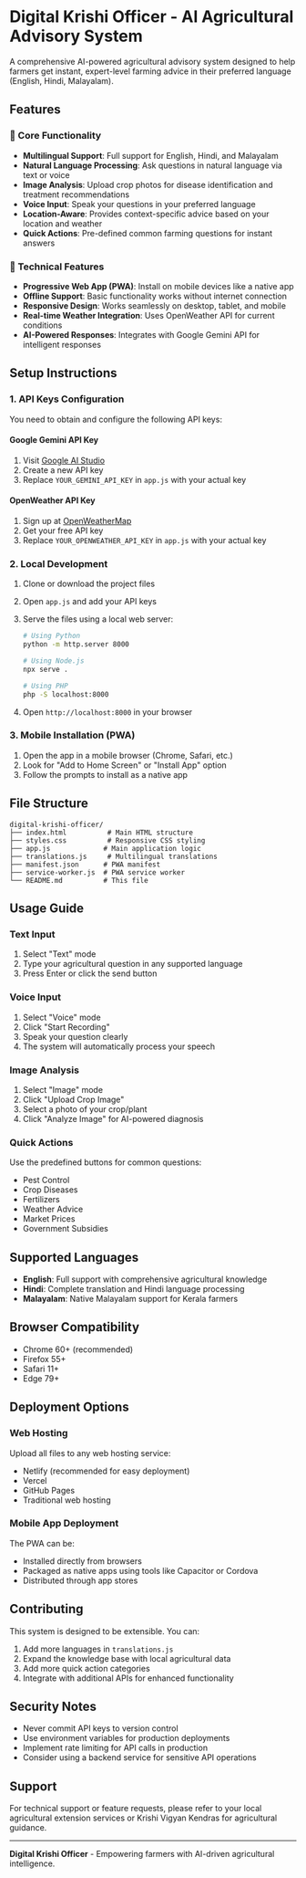 # Digital Krishi Officer - AI Agricultural Advisory System

A comprehensive AI-powered agricultural advisory system designed to help farmers get instant, expert-level farming advice in their preferred language (English, Hindi, Malayalam).

## Features

### 🌱 Core Functionality

- **Multilingual Support**: Full support for English, Hindi, and Malayalam
- **Natural Language Processing**: Ask questions in natural language via text or voice
- **Image Analysis**: Upload crop photos for disease identification and treatment recommendations
- **Voice Input**: Speak your questions in your preferred language
- **Location-Aware**: Provides context-specific advice based on your location and weather
- **Quick Actions**: Pre-defined common farming questions for instant answers

### 🚀 Technical Features

- **Progressive Web App (PWA)**: Install on mobile devices like a native app
- **Offline Support**: Basic functionality works without internet connection
- **Responsive Design**: Works seamlessly on desktop, tablet, and mobile
- **Real-time Weather Integration**: Uses OpenWeather API for current conditions
- **AI-Powered Responses**: Integrates with Google Gemini API for intelligent responses

## Setup Instructions

### 1. API Keys Configuration

You need to obtain and configure the following API keys:

#### Google Gemini API Key

1. Visit [Google AI Studio](https://makersuite.google.com/app/apikey)
2. Create a new API key
3. Replace `YOUR_GEMINI_API_KEY` in `app.js` with your actual key

#### OpenWeather API Key

1. Sign up at [OpenWeatherMap](https://openweathermap.org/api)
2. Get your free API key
3. Replace `YOUR_OPENWEATHER_API_KEY` in `app.js` with your actual key

### 2. Local Development

1. Clone or download the project files
2. Open `app.js` and add your API keys
3. Serve the files using a local web server:

   ```bash
   # Using Python
   python -m http.server 8000

   # Using Node.js
   npx serve .

   # Using PHP
   php -S localhost:8000
   ```

4. Open `http://localhost:8000` in your browser

### 3. Mobile Installation (PWA)

1. Open the app in a mobile browser (Chrome, Safari, etc.)
2. Look for "Add to Home Screen" or "Install App" option
3. Follow the prompts to install as a native app

## File Structure

```
digital-krishi-officer/
├── index.html          # Main HTML structure
├── styles.css          # Responsive CSS styling
├── app.js             # Main application logic
├── translations.js     # Multilingual translations
├── manifest.json      # PWA manifest
├── service-worker.js  # PWA service worker
└── README.md          # This file
```

## Usage Guide

### Text Input

1. Select "Text" mode
2. Type your agricultural question in any supported language
3. Press Enter or click the send button

### Voice Input

1. Select "Voice" mode
2. Click "Start Recording"
3. Speak your question clearly
4. The system will automatically process your speech

### Image Analysis

1. Select "Image" mode
2. Click "Upload Crop Image"
3. Select a photo of your crop/plant
4. Click "Analyze Image" for AI-powered diagnosis

### Quick Actions

Use the predefined buttons for common questions:

- Pest Control
- Crop Diseases
- Fertilizers
- Weather Advice
- Market Prices
- Government Subsidies

## Supported Languages

- **English**: Full support with comprehensive agricultural knowledge
- **Hindi**: Complete translation and Hindi language processing
- **Malayalam**: Native Malayalam support for Kerala farmers

## Browser Compatibility

- Chrome 60+ (recommended)
- Firefox 55+
- Safari 11+
- Edge 79+

## Deployment Options

### Web Hosting

Upload all files to any web hosting service:

- Netlify (recommended for easy deployment)
- Vercel
- GitHub Pages
- Traditional web hosting

### Mobile App Deployment

The PWA can be:

- Installed directly from browsers
- Packaged as native apps using tools like Capacitor or Cordova
- Distributed through app stores

## Contributing

This system is designed to be extensible. You can:

1. Add more languages in `translations.js`
2. Expand the knowledge base with local agricultural data
3. Add more quick action categories
4. Integrate with additional APIs for enhanced functionality

## Security Notes

- Never commit API keys to version control
- Use environment variables for production deployments
- Implement rate limiting for API calls in production
- Consider using a backend service for sensitive API operations

## Support

For technical support or feature requests, please refer to your local agricultural extension services or Krishi Vigyan Kendras for agricultural guidance.

---

**Digital Krishi Officer** - Empowering farmers with AI-driven agricultural intelligence.
